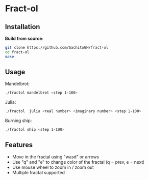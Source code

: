 # Fract-ol


## Installation

**Build from source:**

```sh
git clone https://github.com/SachitoGH/fract-ol
cd fract-ol
make
```

## Usage
Mandelbrot:	
```sh
./fractol mandelbrot <step 1-100>
```
Julia:
```sh
./fractol  julia <real number> <imaginary number> <step 1-100>
```
Burning ship:
```sh
./fractol ship <step 1-100>
```

## Features

- Move in the fractal using "wasd" or arrows
- Use "q" and "e" to change color of the fractal (q = prev, e = next)
- Use mouse wheel to zoom in / zoom out
- Multiple fractal supported

